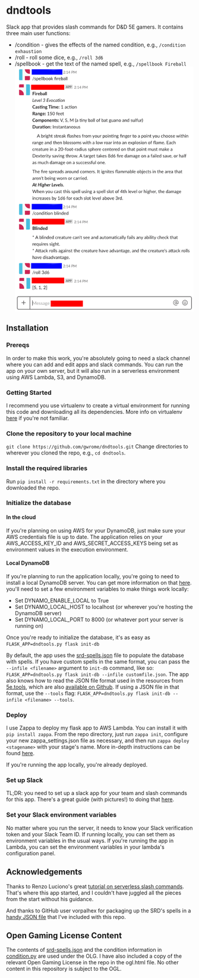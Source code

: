 # dndtools
Slack app that provides slash commands for D&D 5E gamers. It contains three main user functions:
* /condition - gives the effects of the named condition, e.g., `/condition exhaustion`
* /roll - roll some dice, e.g., `/roll 3d6`
* /spellbook - get the text of the named spell, e.g., `/spellbook Fireball`
![alt text](docs/dndtools-screenshot.png "dndtools in action")
## Installation
### Prereqs
In order to make this work, you're absolutely going to need a slack channel where you can add and edit apps and slack commands. You can run the app on your own server, but it will also run in a serverless environment using AWS Lambda, S3, and DynamoDB.
### Getting Started
I recommend you use virtualenv to create a virtual environment for running this code and downloading all its dependencies. More info on virtualenv [here](https://packaging.python.org/guides/installing-using-pip-and-virtualenv/) if you're not familiar.
### Clone the repository to your local machine
`git clone https://github.com/gwrome/dndtools.git`
Change directories to wherever you cloned the repo, e.g., `cd dndtools`.
### Install the required libraries
Run `pip install -r requirements.txt` in the directory where you downloaded the repo.
### Initialize the database
#### In the cloud
If you're planning on using AWS for your DynamoDB, just make sure your AWS credentials file is up to date. The application relies on your AWS_ACCESS_KEY_ID and AWS_SECRET_ACCESS_KEYS being set as environment values in the execution environment.
#### Local DynamoDB
If you're planning to run the application locally, you're going to need to install a local DynamoDB server. You can get more information on that [here](https://docs.aws.amazon.com/amazondynamodb/latest/developerguide/DynamoDBLocal.html). you'll need to set a few environment variables to make things work locally:
* Set DYNAMO_ENABLE_LOCAL to True
* Set DYNAMO_LOCAL_HOST to localhost (or wherever you're hosting the DynamoDB server)
* Set DYNAMO_LOCAL_PORT to 8000 (or whatever port your server is running on)

Once you're ready to initialize the database, it's as easy as `FLASK_APP=dndtools.py flask init-db`

By default, the app uses the [srd-spells.json](dndtools/srd-spells.json) file to populate the database with spells. If you have custom spells in the same format, you can pass the `--infile <filename>` argument to `init-db` command, like so: `FLASK_APP=dndtools.py flask init-db --infile customfile.json`. The app also knows how to read the JSON file format used in the resources from [5e.tools](http://5e.tools), which are also [available on Github](https://github.com/TheGiddyLimit/TheGiddyLimit.github.io). If using a JSON file in that format, use the `--tools` flag: `FLASK_APP=dndtools.py flask init-db --infile <filename> --tools`.

### Deploy
I use Zappa to deploy my flask app to AWS Lambda. You can install it with `pip install zappa`. From the repo directory, just run `zappa init`, configure your new zappa_settings.json file as necessary, and then run `zappa deploy <stagename>` with your stage's name. More in-depth instructions can be found [here](https://renzo.lucioni.xyz/serverless-slash-commands-with-python/).

If you're running the app locally, you're already deployed.
### Set up Slack
TL;DR: you need to set up a slack app for your team and slash commands for this app. There's a great guide (with pictures!) to doing that [here](https://renzo.lucioni.xyz/serverless-slash-commands-with-python/).
### Set your Slack environment variables
No matter where you run the server, it needs to know your Slack verification token and your Slack Team ID. If running locally, you can set them as environment variables in the usual ways. If you're running the app in Lambda, you can set the environment variables in your lambda's configuration panel.
## Acknowledgements
Thanks to Renzo Luciono's great [tutorial on serverless slash commands](https://renzo.lucioni.xyz/serverless-slash-commands-with-python/). That's where this app started, and I couldn't have juggled all the pieces from the start without his guidance.

And thanks to GitHub user vorpalhex for packaging up the SRD's spells in a [handy JSON file](https://github.com/vorpalhex/srd_spells) that I've included with this repo.
## Open Gaming License Content
The contents of [srd-spells.json](dndtools/srd-spells.json) and the condition information in [condition.py](dndtools/condition.py) are used under the OLG. I have also included a copy of the relevant Open Gaming License in the repo in the ogl.html file. No other content in this repository is subject to the OGL.
